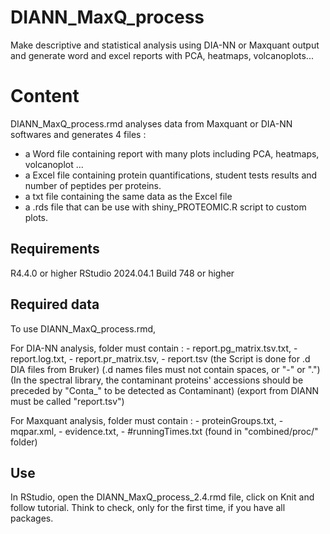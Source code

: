 # DIANN_MaxQ_process
Make descriptive and statistical analysis using DIA-NN or Maxquant output and generate word and excel reports with PCA, heatmaps, volcanoplots...

# Content
DIANN_MaxQ_process.rmd analyses data from Maxquant or DIA-NN softwares and generates 4 files :
- a Word file containing report with many plots including PCA, heatmaps, volcanoplot ...
- a Excel file containing protein quantifications, student tests results and number of peptides per proteins.
- a txt file containing the same data as the Excel file
- a .rds file that can be use with shiny_PROTEOMIC.R script to custom plots.

## Requirements
R4.4.0 or higher
RStudio 2024.04.1 Build 748 or higher

## Required data
To use DIANN_MaxQ_process.rmd,

For DIA-NN analysis, folder must contain :
    - report.pg_matrix.tsv.txt,
    - report.log.txt,
    - report.pr_matrix.tsv,
    - report.tsv
	(the Script is done for .d DIA files from Bruker)
	(.d names files must not contain spaces, or "-" or ".")
	(In the spectral library, the contaminant proteins' accessions should be preceded by "Conta_" to be detected as Contaminant)
	(export from DIANN must be called "report.tsv")
	
For Maxquant analysis, folder must contain :
    - proteinGroups.txt,
    - mqpar.xml,
    - evidence.txt,
    - #runningTimes.txt (found in "combined/proc/" folder)



## Use
In RStudio, open the DIANN_MaxQ_process_2.4.rmd file, click on Knit and follow tutorial. Think to check, only for the first time, if you have all packages.

